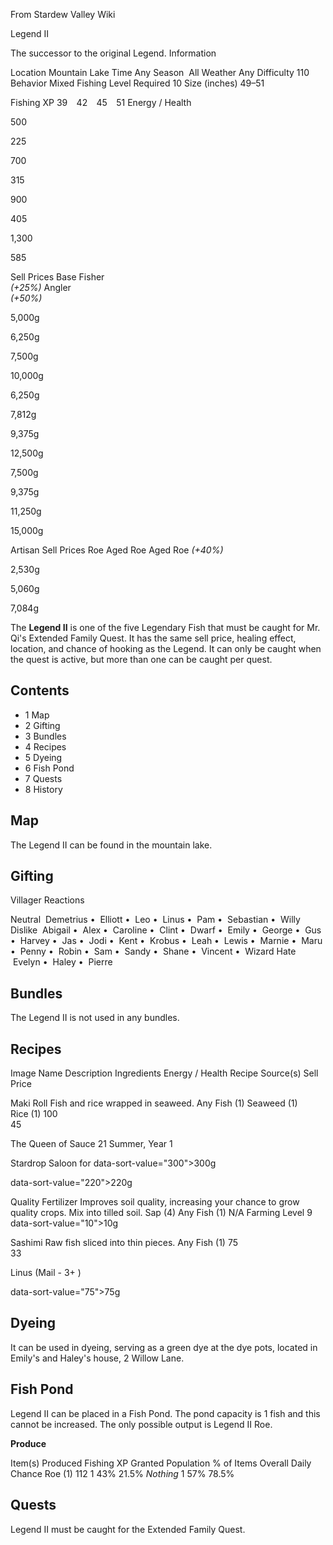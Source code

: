 From Stardew Valley Wiki

Legend II

The successor to the original Legend. Information

Location Mountain Lake Time Any Season  All Weather Any Difficulty 110 Behavior Mixed Fishing Level Required 10 Size (inches) 49–51

Fishing XP 39    42    45    51 Energy / Health

500

225

700

315

900

405

1,300

585

Sell Prices Base Fisher  
*(+25%)* Angler  
*(+50%)*

5,000g

6,250g

7,500g

10,000g

6,250g

7,812g

9,375g

12,500g

7,500g

9,375g

11,250g

15,000g

Artisan Sell Prices Roe Aged Roe Aged Roe *(+40%)*

2,530g

5,060g

7,084g

The **Legend II** is one of the five Legendary Fish that must be caught for Mr. Qi's Extended Family Quest. It has the same sell price, healing effect, location, and chance of hooking as the Legend. It can only be caught when the quest is active, but more than one can be caught per quest.

## Contents

- 1 Map
- 2 Gifting
- 3 Bundles
- 4 Recipes
- 5 Dyeing
- 6 Fish Pond
- 7 Quests
- 8 History

## Map

The Legend II can be found in the mountain lake.

## Gifting

Villager Reactions

Neutral  Demetrius •  Elliott •  Leo •  Linus •  Pam •  Sebastian •  Willy Dislike  Abigail •  Alex •  Caroline •  Clint •  Dwarf •  Emily •  George •  Gus •  Harvey •  Jas •  Jodi •  Kent •  Krobus •  Leah •  Lewis •  Marnie •  Maru •  Penny •  Robin •  Sam •  Sandy •  Shane •  Vincent •  Wizard Hate  Evelyn •  Haley •  Pierre

## Bundles

The Legend II is not used in any bundles.

## Recipes

Image Name Description Ingredients Energy / Health Recipe Source(s) Sell Price

Maki Roll Fish and rice wrapped in seaweed. Any Fish (1) Seaweed (1) Rice (1) 100  
45

The Queen of Sauce 21 Summer, Year 1

Stardrop Saloon for data-sort-value="300"&gt;300g

data-sort-value="220"&gt;220g

Quality Fertilizer Improves soil quality, increasing your chance to grow quality crops. Mix into tilled soil. Sap (4) Any Fish (1) N/A Farming Level 9 data-sort-value="10"&gt;10g

Sashimi Raw fish sliced into thin pieces. Any Fish (1) 75  
33

Linus (Mail - 3+ )

data-sort-value="75"&gt;75g

## Dyeing

It can be used in dyeing, serving as a green dye at the dye pots, located in Emily's and Haley's house, 2 Willow Lane.

## Fish Pond

Legend II can be placed in a Fish Pond. The pond capacity is 1 fish and this cannot be increased. The only possible output is Legend II Roe.

**Produce**

Item(s) Produced Fishing XP Granted Population % of Items Overall Daily Chance Roe (1) 112 1 43% 21.5% *Nothing* 1 57% 78.5%

## Quests

Legend II must be caught for the Extended Family Quest.